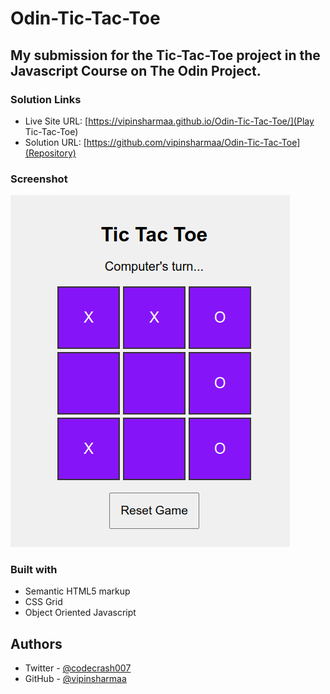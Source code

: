 # Odin-Tic-Tac-Toe

## My submission for the Tic-Tac-Toe  project in the Javascript Course on The Odin Project. 


### Solution Links

- Live Site URL: [https://vipinsharmaa.github.io/Odin-Tic-Tac-Toe/](Play Tic-Tac-Toe)
- Solution URL: [https://github.com/vipinsharmaa/Odin-Tic-Tac-Toe](Repository)


### Screenshot

![](images/screenshot.png)


### Built with

- Semantic HTML5 markup
- CSS Grid
- Object Oriented Javascript


## Authors

- Twitter - [@codecrash007](https://www.twitter.com/codecrash007)
- GitHub  - [@vipinsharmaa](https://github.com/vipinsharmaa)

